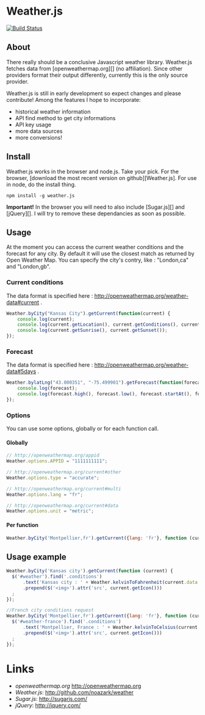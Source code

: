 Weather.js
==========

[![Build Status](https://secure.travis-ci.org/noazark/weather.png?branch=master)](https://travis-ci.org/noazark/weather)

## About

There really should be a conclusive Javascript weather library.
Weather.js fetches data from [openweathermap.org][] (no affiliation).
Since other providers format their output differently, currently this is
the only source provider.

Weather.js is still in early development so expect changes and please
contribute! Among the features I hope to incorporate:

-   historical weather information
-   API find method to get city informations
-   API key usage
-   more data sources
-   more conversions!


## Install

Weather.js works in the browser and node.js. Take your pick. For the
browser, [download the most recent version on github][Weather.js]. For use in
node, do the install thing.

```
npm install -g weather.js
```

**Important!** In the browser you will need to also include [Sugar.js][]
and [jQuery][]. I will try to remove these dependancies as soon as
possible.

## Usage

At the moment you can access the current weather conditions and the
forecast for any city. By default it will use the closest match as
returned by Open Weather Map. You can specify the city's contry, like : 
"London,ca" and "London,gb".

### Current conditions

The data format is specified here : http://openweathermap.org/weather-data#current .

```javascript
Weather.byCity("Kansas City").getCurrent(function(current) {
    console.log(current);
    console.log(current.getLocation(), current.getConditions(), current.getIcon(), current.getMapLink());
    console.log(current.getSunrise(), current.getSunset());
});
```

### Forecast

The data format is specified here : http://openweathermap.org/weather-data#5days .

```javascript
Weather.bylatLng("43.000351", "-75.499901").getForecast(function(forecast) {
    console.log(forecast);
    console.log(forecast.high(), forecast.low(), forecast.startAt(), forecast.endAt(), forecast.day());
});
```

### Options

You can use some options, globally or for each function call.

#### Globally

```javascript
// http://openweathermap.org/appid
Weather.options.APPID = "1111111111";

// http://openweathermap.org/current#other
Weather.options.type = "accurate";

// http://openweathermap.org/current#multi
Weather.options.lang = "fr";

// http://openweathermap.org/current#data
Weather.options.unit = "metric"; 
```

#### Per function

```javascript
Weather.byCity('Montpellier,fr').getCurrent({lang: 'fr'}, function (current) { });
```

## Usage example

```javascript
Weather.byCity('Kansas city').getCurrent(function (current) {
  $('#weather').find('.conditions')
      .text('Kansas city : ' + Weather.kelvinToFahrenheit(current.data.main.temp).toFixed() + '°F and ' + current.getConditions())
      .prepend($('<img>').attr('src', current.getIcon()))
  ;
});

//French city conditions request
Weather.byCity('Montpellier,fr').getCurrent({lang: 'fr'}, function (current) {
  $('#weather-france').find('.conditions')
      .text('Montpellier, France : ' + Weather.kelvinToCelsius(current.data.main.temp).toFixed() + '°C et ' + current.getConditions())
      .prepend($('<img>').attr('src', current.getIcon()))
  ;
});
```

# Links

* *openweathermap.org* http://openweathermap.org
* *Weather.js*: http://github.com/noazark/weather
* *Sugar.js*: http://sugarjs.com/
* *jQuery*: http://jquery.com/

